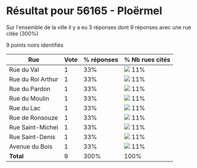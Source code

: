 # Résultat pour 56165 - Ploërmel

Sur l'ensemble de la ville il y a eu 3 réponses dont 9 réponses avec une rue citée (300%)

9 points noirs identifiés

| Rue | Vote | % réponses | % Nb rues cités|
|-----|------|------------|----------------|
| Rue du Val | 1 | 33% | <img src="../../img/bar_11.gif" />&nbsp;11%|
| Rue du Roi Arthur | 1 | 33% | <img src="../../img/bar_11.gif" />&nbsp;11%|
| Rue du Pardon | 1 | 33% | <img src="../../img/bar_11.gif" />&nbsp;11%|
| Rue du Moulin | 1 | 33% | <img src="../../img/bar_11.gif" />&nbsp;11%|
| Rue du Lac | 1 | 33% | <img src="../../img/bar_11.gif" />&nbsp;11%|
| Rue de Ronsouze | 1 | 33% | <img src="../../img/bar_11.gif" />&nbsp;11%|
| Rue Saint-Michel | 1 | 33% | <img src="../../img/bar_11.gif" />&nbsp;11%|
| Rue Saint-Denis | 1 | 33% | <img src="../../img/bar_11.gif" />&nbsp;11%|
| Avenue du Bois | 1 | 33% | <img src="../../img/bar_11.gif" />&nbsp;11%|
| **Total** | 9 | 300% | 100%|

